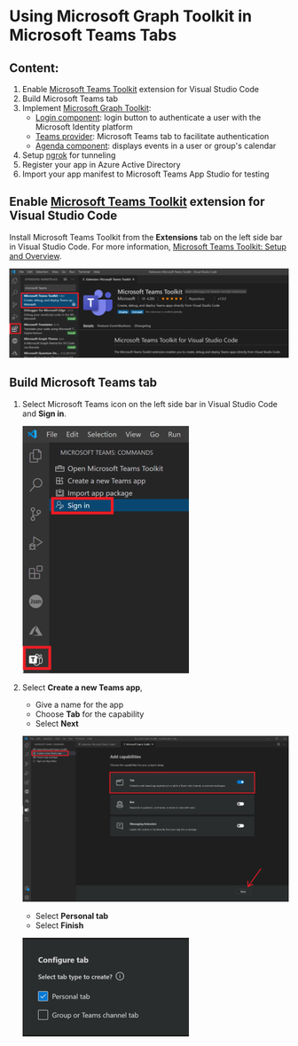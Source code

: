 # Using Microsoft Graph Toolkit in Microsoft Teams Tabs

## Content:

1. Enable [Microsoft Teams Toolkit](https://marketplace.visualstudio.com/items?itemName=TeamsDevApp.ms-teams-vscode-extension) extension for Visual Studio Code
1. Build Microsoft Teams tab
1. Implement [Microsoft Graph Toolkit](https://cda.ms/1tV):
    * [Login component](https://cda.ms/1tX): login button to authenticate a user with the Microsoft Identity platform
    * [Teams provider](https://cda.ms/1tY): Microsoft Teams tab to facilitate authentication
    * [Agenda component](https://cda.ms/1tZ): displays events in a user or group's calendar
1. Setup [ngrok](https://ngrok.com/docs#getting-started-authtoken) for tunneling
1. Register your app in Azure Active Directory
1. Import your app manifest to Microsoft Teams App Studio for testing    
    
## Enable [Microsoft Teams Toolkit](https://marketplace.visualstudio.com/items?itemName=TeamsDevApp.ms-teams-vscode-extension) extension for Visual Studio Code

Install Microsoft Teams Toolkit from the **Extensions** tab on the left side bar in Visual Studio Code. For more information, [Microsoft Teams Toolkit: Setup and Overview](https://quickbites.dev/2020/06/25/microsoft-teams-toolkit-setup/).

![Microsoft Teams Toolkit Extension for Visual Studio Code](/Images/01.png)

## Build Microsoft Teams tab

1. Select Microsoft Teams icon on the left side bar in Visual Studio Code and **Sign in**.

   ![Microsoft Teams Toolkit Extension for Visual Studio Code](/Images/02.png)
   
1. Select **Create a new Teams app**, 
   * Give a name for the app 
   * Choose **Tab** for the capability
   * Select **Next**
   
   ![Microsoft Teams Toolkit Extension for Visual Studio Code](/Images/03.png)
   
   * Select **Personal tab**
   * Select **Finish**
   
   ![Microsoft Teams Toolkit Extension for Visual Studio Code](/Images/04.PNG)

